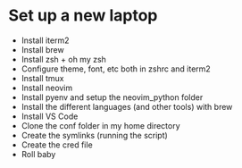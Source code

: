 # Set up a new laptop

- Install iterm2
- Install brew
- Install zsh + oh my zsh
- Configure theme, font, etc both in zshrc and iterm2
- Install tmux
- Install neovim
- Install pyenv and setup the neovim_python folder
- Install the different languages (and other tools) with brew
- Install VS Code
- Clone the conf folder in my home directory
- Create the symlinks (running the script)
- Create the cred file
- Roll baby
